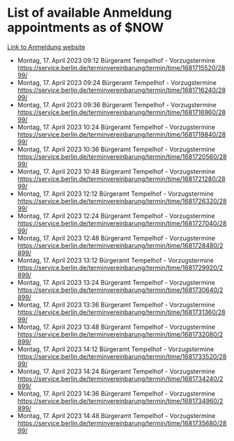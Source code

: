 # List of available Anmeldung appointments as of $NOW
[Link to Anmeldung website](https://service.berlin.de/terminvereinbarung/termin/tag.php?termin=1&anliegen[]=120686&dienstleisterlist=122210,122217,327316,122219,327312,122227,327314,122231,327346,122243,327348,122254,122252,329742,122260,329745,122262,329748,122271,327278,122273,327274,122277,327276,330436,122280,327294,122282,327290,122284,327292,122291,327270,122285,327266,122286,327264,122296,327268,150230,329760,122297,327286,122294,327284,122312,329763,122314,329775,122304,327330,122311,327334,122309,327332,317869,122281,327352,122279,329772,122283,122276,327324,122274,327326,122267,329766,122246,327318,122251,327320,122257,327322,122208,327298,122226,327300&herkunft=http%3A%2F%2Fservice.berlin.de%2Fdienstleistung%2F120686%2F)
- Montag, 17. April 2023 09:12 Bürgeramt Tempelhof - Vorzugstermine https://service.berlin.de/terminvereinbarung/termin/time/1681715520/2899/
- Montag, 17. April 2023 09:24 Bürgeramt Tempelhof - Vorzugstermine https://service.berlin.de/terminvereinbarung/termin/time/1681716240/2899/
- Montag, 17. April 2023 09:36 Bürgeramt Tempelhof - Vorzugstermine https://service.berlin.de/terminvereinbarung/termin/time/1681716960/2899/
- Montag, 17. April 2023 10:24 Bürgeramt Tempelhof - Vorzugstermine https://service.berlin.de/terminvereinbarung/termin/time/1681719840/2899/
- Montag, 17. April 2023 10:36 Bürgeramt Tempelhof - Vorzugstermine https://service.berlin.de/terminvereinbarung/termin/time/1681720560/2899/
- Montag, 17. April 2023 10:48 Bürgeramt Tempelhof - Vorzugstermine https://service.berlin.de/terminvereinbarung/termin/time/1681721280/2899/
- Montag, 17. April 2023 12:12 Bürgeramt Tempelhof - Vorzugstermine https://service.berlin.de/terminvereinbarung/termin/time/1681726320/2899/
- Montag, 17. April 2023 12:24 Bürgeramt Tempelhof - Vorzugstermine https://service.berlin.de/terminvereinbarung/termin/time/1681727040/2899/
- Montag, 17. April 2023 12:48 Bürgeramt Tempelhof - Vorzugstermine https://service.berlin.de/terminvereinbarung/termin/time/1681728480/2899/
- Montag, 17. April 2023 13:12 Bürgeramt Tempelhof - Vorzugstermine https://service.berlin.de/terminvereinbarung/termin/time/1681729920/2899/
- Montag, 17. April 2023 13:24 Bürgeramt Tempelhof - Vorzugstermine https://service.berlin.de/terminvereinbarung/termin/time/1681730640/2899/
- Montag, 17. April 2023 13:36 Bürgeramt Tempelhof - Vorzugstermine https://service.berlin.de/terminvereinbarung/termin/time/1681731360/2899/
- Montag, 17. April 2023 13:48 Bürgeramt Tempelhof - Vorzugstermine https://service.berlin.de/terminvereinbarung/termin/time/1681732080/2899/
- Montag, 17. April 2023 14:12 Bürgeramt Tempelhof - Vorzugstermine https://service.berlin.de/terminvereinbarung/termin/time/1681733520/2899/
- Montag, 17. April 2023 14:24 Bürgeramt Tempelhof - Vorzugstermine https://service.berlin.de/terminvereinbarung/termin/time/1681734240/2899/
- Montag, 17. April 2023 14:36 Bürgeramt Tempelhof - Vorzugstermine https://service.berlin.de/terminvereinbarung/termin/time/1681734960/2899/
- Montag, 17. April 2023 14:48 Bürgeramt Tempelhof - Vorzugstermine https://service.berlin.de/terminvereinbarung/termin/time/1681735680/2899/
